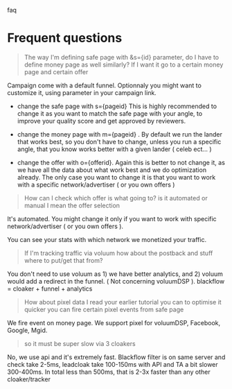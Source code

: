 faq

# Frequent questions

> The way I'm defining safe page with &s={id} parameter, do I have to define money page as well similarly? If I want it go to a certain money page and certain offer

Campaign come with a default funnel. Optionnaly you might want to customize it, using parameter in your campaign link.

- change the safe page with s={pageid} This is highly recommended to change it as you want to match the safe page with your angle, to improve your quality score and get approved by reviewers.

- change the money page with m={pageid} . By default we run the lander that works best, so you don't have to change, unless you run a specific angle, that you know works better with a given lander ( celeb ect... )

- change the offer with o={offerid}. Again this is better to not change it, as we have all the data about what work best and we do optimization already. The only case you want to change it is that you want to work with a specific network/advertiser ( or you own offers ) 

> How can I check which offer is what going to? is it automated or manual I mean the offer selection

It's automated. You might change it only if you want to work with specific network/advertiser ( or you own offers ).

You can see your stats with which network we monetized your traffic.

>  If I'm tracking traffic via voluum how about the postback and stuff where to put/get that from? 

You don't need to use voluum as 1) we have better analytics, and 2) voluum would add a redirect in the funnel. ( Not concerning voluumDSP ).  blackflow = cloaker + funnel + analytics

> How about pixel data I read your earlier tutorial you can to optimise it quicker you can fire certain pixel events from safe page

We fire event on money page. We support pixel for voluumDSP, Facebook, Google, Mgid. 

> so it must be super slow via 3 cloakers

No, we use api and it's extremely fast. Blackflow filter is on same server and check take 2-5ms, leadcloak take 100-150ms with API and TA a bit slower 300-400ms. In total less than 500ms, that is 2-3x faster than any other cloaker/tracker
